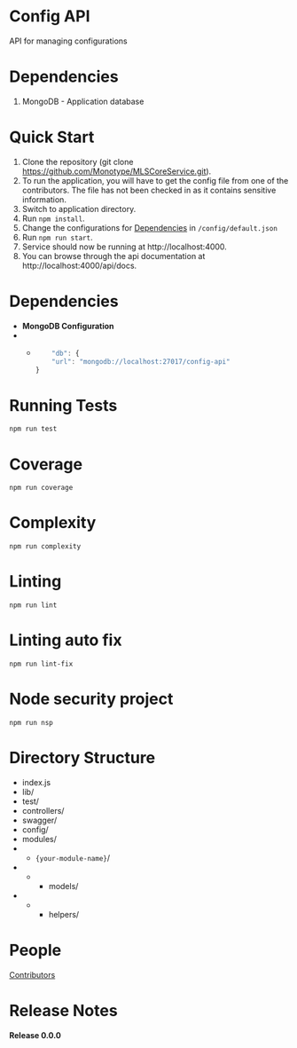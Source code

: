 # Config API

API for managing configurations

# Dependencies
1. MongoDB - Application database

# Quick Start
1. Clone the repository (git clone https://github.com/Monotype/MLSCoreService.git).
2. To run the application, you will have to get the config file from one of the contributors. The file has not been checked in as it contains sensitive information.
3. Switch to application directory. 
4. Run `npm install`.
5. Change the configurations for [Dependencies](#dependencies) in `/config/default.json`
6. Run `npm run start`.
7. Service should now be running at http://localhost:4000.
8. You can browse through the api documentation at http://localhost:4000/api/docs.

# Dependencies
- **MongoDB Configuration**
- - ```javascript
        "db": {
        "url": "mongodb://localhost:27017/config-api"
    }
    ```

# Running Tests
`npm run test`

# Coverage
`npm run coverage`

# Complexity
`npm run complexity`

# Linting
`npm run lint`

# Linting auto fix
`npm run lint-fix`

# Node security project
`npm run nsp`

# Directory Structure
- index.js
- lib/
- test/
- controllers/
- swagger/
- config/
- modules/
- - `{your-module-name}`/
- - - models/
- - - helpers/

# People
[Contributors](https://github.com/chirag-vashisht/config-api/graphs/contributors)

# Release Notes
**Release 0.0.0**